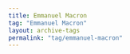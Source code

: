 ```yaml
---
title: Emmanuel Macron
tag: "Emmanuel Macron"
layout: archive-tags
permalink: "tag/emmanuel-macron"
---
```

